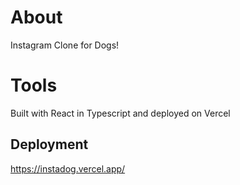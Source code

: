 # About
Instagram Clone for Dogs!

# Tools
Built with React in Typescript and deployed on Vercel

## Deployment
https://instadog.vercel.app/
